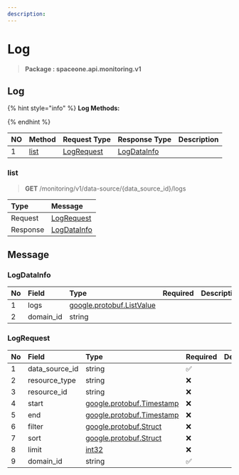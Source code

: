 ```yaml
---
description:  
---
```

# Log

>  **Package : spaceone.api.monitoring.v1**

## Log

{% hint style="info" %}
**Log Methods:**

{%  endhint %}


| NO |  Method | Request Type | Response Type | Description |
| :--- | :--- | :--- | :--- | :--- |
| 1 | [list](Log.md#list)| [LogRequest](Log.md#logrequest) | [LogDataInfo](Log.md#logdatainfo) |  |

### list
> **GET** /monitoring/v1/data-source/{data_source_id}/logs
>



| Type | Message |
| :--- | :--- |
| Request | [LogRequest](Log.md#logrequest) |
| Response |  [LogDataInfo](Log.md#logdatainfo)  |





## Message

### LogDataInfo
| No | Field | Type | Required | Description |
| :--- | :--- | :--- | :--- | :--- |
| 1 | logs |[google.protobuf.ListValue](https://developers.google.com/protocol-buffers/docs/reference/overview)|||
| 2 | domain_id |string|||

### LogRequest
| No | Field | Type | Required | Description |
| :--- | :--- | :--- | :--- | :--- |
| 1 | data_source_id |string|✅||
| 2 | resource_type |string|❌||
| 3 | resource_id |string|❌||
| 4 | start |[google.protobuf.Timestamp](https://github.com/protocolbuffers/protobuf/blob/master/src/google/protobuf/timestamp.proto)|❌||
| 5 | end |[google.protobuf.Timestamp](https://github.com/protocolbuffers/protobuf/blob/master/src/google/protobuf/timestamp.proto)|❌||
| 6 | filter |[google.protobuf.Struct](https://github.com/protocolbuffers/protobuf/blob/master/src/google/protobuf/struct.proto)|❌||
| 7 | sort |[google.protobuf.Struct](https://github.com/protocolbuffers/protobuf/blob/master/src/google/protobuf/struct.proto)|❌||
| 8 | limit |[int32](https://github.com/protocolbuffers/protobuf/blob/master/src/google/protobuf/type.proto)|❌||
| 9 | domain_id |string|✅||
